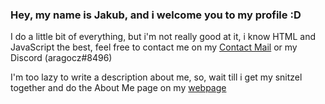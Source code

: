 ### Hey, my name is Jakub, and i welcome you to my profile :D

I do a little bit of everything, but i'm not really good at it, i know HTML and JavaScript the best, feel free to contact me on my [Contact Mail](mailto:contact@aragocz.com) or my Discord (aragocz#8496)

I'm too lazy to write a description about me, so, wait till i get my snitzel together and do the About Me page on my [webpage](http://aragocz.com)
